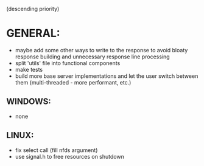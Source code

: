 (descending priority)
# GENERAL:
- maybe add some other ways to write to the response to avoid bloaty response building and unnecessary response line processing
- split 'utils' file into functional components
- make tests
- build more base server implementations and let the user switch between them (multi-threaded - more performant, etc.)
## WINDOWS:
- none
## LINUX:
- fix select call (fill nfds argument)
- use signal.h to free resources on shutdown